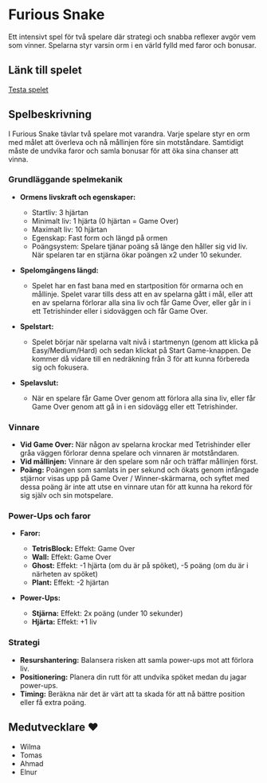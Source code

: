 # Furious Snake

Ett intensivt spel för två spelare där strategi och snabba reflexer avgör vem som vinner. Spelarna styr varsin orm i en värld fylld med faror och bonusar.

## Länk till spelet
[Testa spelet](https://oop-p5-game.vercel.app/)

## Spelbeskrivning

I Furious Snake tävlar två spelare mot varandra. Varje spelare styr en orm med målet att överleva och nå mållinjen före sin motståndare. Samtidigt måste de undvika faror och samla bonusar för att öka sina chanser att vinna.

### Grundläggande spelmekanik

*   **Ormens livskraft och egenskaper:**
    *   Startliv: 3 hjärtan
    *   Minimalt liv: 1 hjärta (0 hjärtan = Game Over)
    *   Maximalt liv: 10 hjärtan
    *   Egenskap: Fast form och längd på ormen
    *   Poängsystem: Spelare tjänar poäng så länge den håller sig vid liv. När spelaren tar en stjärna ökar poängen x2 under 10 sekunder.

*   **Spelomgångens längd:**
    *   Spelet har en fast bana med en startposition för ormarna och en mållinje. Spelet varar tills dess att en av spelarna gått i mål, eller att en av spelarna förlorar alla sina liv och får Game Over, eller går in i ett Tetrishinder eller i sidoväggen och får Game Over.

*   **Spelstart:**
    *   Spelet börjar när spelarna valt nivå i startmenyn (genom att klicka på Easy/Medium/Hard) och sedan klickat på Start Game-knappen. De kommer då vidare till en nedräkning från 3 för att kunna förbereda sig och fokusera.

*   **Spelavslut:**
    *   När en spelare får Game Over genom att förlora alla sina liv, eller får Game Over genom att gå in i en sidovägg eller ett Tetrishinder.

### Vinnare

*   **Vid Game Over:** När någon av spelarna krockar med Tetrishinder eller gråa väggen förlorar denna spelare och vinnaren är motståndaren.
*   **Vid mållinjen:** Vinnare är den spelare som når och träffar mållinjen först.
*   **Poäng:** Poängen som samlats in per sekund och ökats genom infångade stjärnor visas upp på Game Over / Winner-skärmarna, och syftet med dessa poäng är inte att utse en vinnare utan för att kunna ha rekord för sig själv och sin motspelare.

### Power-Ups och faror

*   **Faror:**
    *   **TetrisBlock:** Effekt: Game Over
    *   **Wall:** Effekt: Game Over
    *   **Ghost:** Effekt: -1 hjärta (om du är på spöket), -5 poäng (om du är i närheten av spöket)
    *   **Plant:** Effekt: -2 hjärtan

*   **Power-Ups:**
    *   **Stjärna:** Effekt: 2x poäng (under 10 sekunder)
    *   **Hjärta:** Effekt: +1 liv

### Strategi

*   **Resurshantering:** Balansera risken att samla power-ups mot att förlora liv.
*   **Positionering:** Planera din rutt för att undvika spöket medan du jagar power-ups.
*   **Timing:** Beräkna när det är värt att ta skada för att nå bättre position eller få extra poäng.

## Medutvecklare ❤️

*   Wilma
*   Tomas
*   Ahmad
*   Elnur
